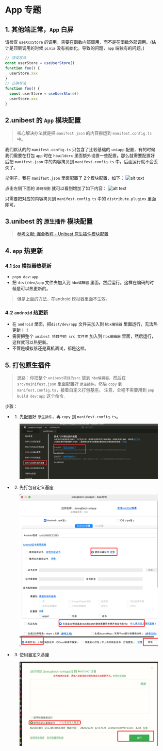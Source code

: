 # App 专题

## 1. 其他端正常，`App` 白屏

请检查 `useXxxStore` 的调用，需要在函数内部调用，而不是在函数外部调用。(估计是顶层调用的时候 `pinia` 没有初始化，导致的问题，`app` 端独有的问题。)

```ts
// 错误写法
const userStore = useUserStore()
function foo() {
  userStore.xxx
}
// 正确写法
function foo() {
  const userStore = useUserStore()
  userStore.xxx
}
```

## 2.unibest 的 `App` 模块配置

> 核心解决办法就是把 `manifest.json` 的内容搬运到 `manifest.config.ts` 中。

我们默认的的 `manifest.config.ts` 只包含了比较基础的 `uniapp` 配置，有的时候我们需要在打包 `app` 时在 `hbuilderx` 里面额外设置一些配置，那么就需要配置好后把 `manifest.json` 中的内容拷贝到 `manifest.config.ts` 中，后面运行就不会丢失了。

举例子，我在 `manifest.json` 里面配置了 2个模块配置，如下：
![alt text](image-18.png)

点击左侧下面的 `源码视图` 就可以看到增加了如下内容：
![alt text](image-18-2.png)

只需要把对应的内容拷贝到 `manifest.config.ts` 中的 `distribute.plugins` 里面即可。

## 3.unibest 的 `原生插件` 模块配置

> [参考文献: 掘金教程 - Unibest 原生插件模块配置](https://juejin.cn/post/7496807547447427081)

## 4. `app` 热更新

### 4.1 `ios` 模拟器热更新

- `pnpm dev:app`
- 把 `dist/dev/app` 文件夹加入到 `hbx编辑器` 里面，然后运行。这样在编码的时候是可以热更新的。

> 但是上面的方法，在android 模拟器里面不生效。

### 4.2 `android` 热更新

- 在 `android` 里面，把`dist/dev/app` 文件夹加入到 `hbx编辑器` 里面运行，无法热更新！！
- 需要把整个 `unibest 项目中的 src 文件夹` 加入到 `hbx编辑器` 里面，然后运行，这样就可以热更新。
- 不管是模拟器还是真机调试，都是这样。

## 5. 打包原生插件

> 思路：你把整个 `unibest项目的src` 放到 `hbx编辑器`，然后在 `src/mainifest.json` 里面配置好 `原生插件`。然后 `copy` 到`manifest.config.ts`，接着自定义打包基座。
> 注意，全程不需要用到 `pnp build dev:app` 这个命令.

步骤：

- 1. 先配置好 `原生插件`，再 `copy` 到 `manifest.config.ts`。

     ![alt text](18-app-1.png)

- 2. 先打包自定义基座

     ![alt text](18-app-2.png)

- 3. 使用自定义基座

     ![alt text](18-app-3.png)
